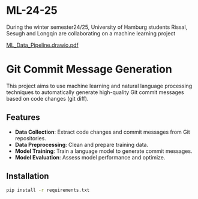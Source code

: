 # ML-24-25
During the winter semester24/25, University of Hamburg students Rissal, Sesugh and Longqin are collaborating on a machine learning project

[ML_Data_Pipeline.drawio.pdf](https://github.com/user-attachments/files/17562939/ML_Data_Pipeline.drawio.pdf)

# Git Commit Message Generation

This project aims to use machine learning and natural language processing techniques to automatically generate high-quality Git commit messages based on code changes (git diff).

## Features

- **Data Collection**: Extract code changes and commit messages from Git repositories.
- **Data Preprocessing**: Clean and prepare training data.
- **Model Training**: Train a language model to generate commit messages.
- **Model Evaluation**: Assess model performance and optimize.

## Installation

```bash
pip install -r requirements.txt

